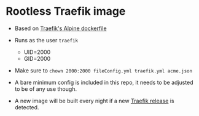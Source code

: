 # Rootless Traefik image

- Based on [Traefik's Alpine dockerfile](https://github.com/traefik/traefik-library-image/blob/05f8054703253e2b20c802fc69d24a31ca769a43/v3.2/alpine/Dockerfile)
- Runs as the user `traefik`

  - UID=2000
  - GID=2000

- Make sure to `chown 2000:2000 fileConfig.yml traefik.yml acme.json`

- A bare minimum config is included in this repo, it needs to be adjusted to be of any use though.

- A new image will be built every night if a new [Traefik release](https://github.com/traefik/traefik/releases) is detected.
